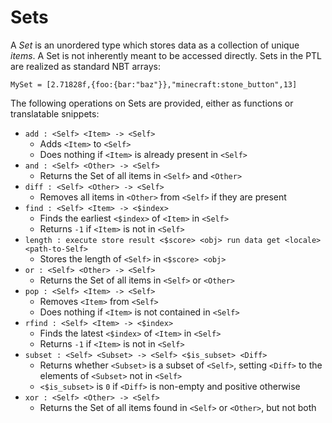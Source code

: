 # Sets

A _Set_ is an unordered type which stores data as a collection of unique _items_. A Set is not inherently meant to be accessed directly. Sets in the PTL are realized as standard NBT arrays:
```
MySet = [2.71828f,{foo:{bar:"baz"}},"minecraft:stone_button",13]
```

The following operations on Sets are provided, either as functions or translatable snippets:
* `add : <Self> <Item> -> <Self>`
  * Adds `<Item>` to `<Self>`
  * Does nothing if `<Item>` is already present in `<Self>`
* `and : <Self> <Other> -> <Self>`
  * Returns the Set of all items in `<Self>` and `<Other>`
* `diff : <Self> <Other> -> <Self>`
  * Removes all items in `<Other>` from `<Self>` if they are present
* `find : <Self> <Item> -> <$index>`
  * Finds the earliest `<$index>` of `<Item>` in `<Self>`
  * Returns `-1` if `<Item>` is not in `<Self>`
* `length : execute store result <$score> <obj> run data get <locale> <path-to-Self>`
  * Stores the length of `<Self>` in `<$score> <obj>`
* `or : <Self> <Other> -> <Self>`
  * Returns the Set of all items in `<Self>` or `<Other>`
* `pop : <Self> <Item> -> <Self>`
  * Removes `<Item>` from `<Self>`
  * Does nothing if `<Item>` is not contained in `<Self>`
* `rfind : <Self> <Item> -> <$index>`
  * Finds the latest `<$index>` of `<Item>` in `<Self>`
  * Returns `-1` if `<Item>` is not in `<Self>`
* `subset : <Self> <Subset> -> <Self> <$is_subset> <Diff>`
  * Returns whether `<Subset>` is a subset of `<Self>`, setting `<Diff>` to the elements of `<Subset>` not in `<Self>`
  * `<$is_subset>` is `0` if `<Diff>` is non-empty and positive otherwise
* `xor : <Self> <Other> -> <Self>`
  * Returns the Set of all items found in `<Self>` or `<Other>`, but not both
